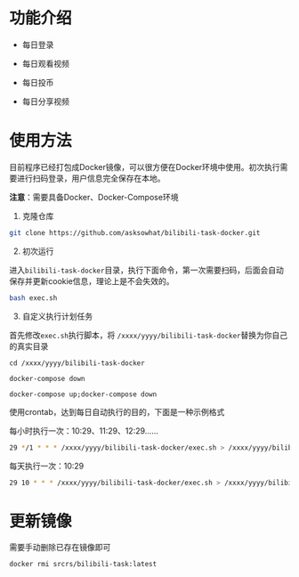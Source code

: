 # 功能介绍

- 每日登录

- 每日观看视频

- 每日投币

- 每日分享视频

# 使用方法

目前程序已经打包成Docker镜像，可以很方便在Docker环境中使用。初次执行需要进行扫码登录，用户信息完全保存在本地。

**注意**：需要具备Docker、Docker-Compose环境

1. 克隆仓库

```bash
git clone https://github.com/asksowhat/bilibili-task-docker.git
```

2. 初次运行

进入`bilibili-task-docker`目录，执行下面命令，第一次需要扫码，后面会自动保存并更新cookie信息，理论上是不会失效的。

```bash
bash exec.sh
```

3. 自定义执行计划任务

首先修改`exec.sh`执行脚本，将 `/xxxx/yyyy/bilibili-task-docker`替换为你自己的真实目录

```
cd /xxxx/yyyy/bilibili-task-docker

docker-compose down

docker-compose up;docker-compose down
```

使用crontab，达到每日自动执行的目的，下面是一种示例格式

每小时执行一次：10:29、11:29、12:29......

```bash
29 */1 * * * /xxxx/yyyy/bilibili-task-docker/exec.sh > /xxxx/yyyy/bilibili-task-docker/exec.log 2>&1 &
```

每天执行一次：10:29

```bash
29 10 * * * /xxxx/yyyy/bilibili-task-docker/exec.sh > /xxxx/yyyy/bilibili-task-docker/exec.log 2>&1 &
```

# 更新镜像

需要手动删除已存在镜像即可

```bash
docker rmi srcrs/bilibili-task:latest
```